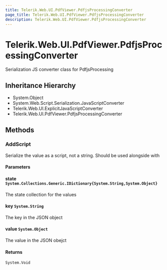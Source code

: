 ```yaml
---
title: Telerik.Web.UI.PdfViewer.PdfjsProcessingConverter
page_title: Telerik.Web.UI.PdfViewer.PdfjsProcessingConverter
description: Telerik.Web.UI.PdfViewer.PdfjsProcessingConverter
---
```


# Telerik.Web.UI.PdfViewer.PdfjsProcessingConverter

Serialization JS converter class for PdfjsProcessing

## Inheritance Hierarchy

* System.Object
* System.Web.Script.Serialization.JavaScriptConverter
* Telerik.Web.UI.ExplicitJavaScriptConverter
* Telerik.Web.UI.PdfViewer.PdfjsProcessingConverter

## Methods

###  AddScript

Serialize the value as a script, not a string. Should be used alongside with

#### Parameters

#### state `System.Collections.Generic.IDictionary{System.String,System.Object}`

The state collection for the values

#### key `System.String`

The key in the JSON object

#### value `System.Object`

The value in the JSON obejct

#### Returns

`System.Void` 

